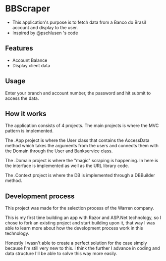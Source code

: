 # BBScraper
* This application's purpose is to fetch data from a Banco do Brasil account and display to the user.
* Inspired by @pschlusen 's code

## Features
* Account Balance
* Display client data

## Usage
Enter your branch and account number, the password and hit submit to access the data.

## How it works
The application consists of 4 projects. The main projects is where the MVC pattern is implemented.

The .App project is where the User class that contains the AccessData method which takes the arguments from the users and connects them with the Domain through the User and Bankservice class.

The .Domain project is where the "magic" scraping is happening. In here is the interface is implemented as well as the URL library code.

The .Context project is where the DB is implemented through a DBBuilder method.

## Development process
This project was made for the selection process of the Warren company. 

This is my first time building an app with Razor and ASP.Net technology, so I chose to fork an existing project and start building upon it, that way I was able to learn more about how the development process work in this technology.

Honestly I wasn't able to create a perfect solution for the case simply because I'm still very new to this. I think the further I advance in coding and data structure I'll be able to solve this way more easily.

